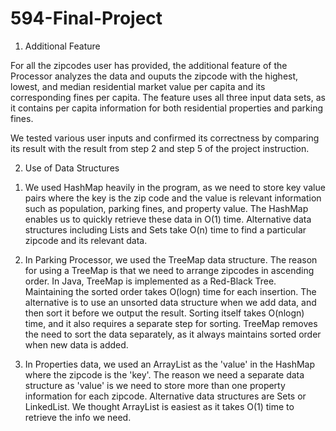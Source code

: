 # 594-Final-Project

1. Additional Feature

For all the zipcodes user has provided, the additional feature of the Processor analyzes the data and ouputs the zipcode with the highest, lowest, and median residential market value per capita and its corresponding fines per capita. The feature uses all three input data sets, as it contains per capita information for both residential properties and parking fines. 

We tested various user inputs and confirmed its correctness by comparing its result with the result from step 2 and step 5 of the project instruction. 

2. Use of Data Structures

1) We used HashMap heavily in the program, as we need to store key value pairs where the key is the zip code and the value is relevant information such as population, parking fines, and property value. The HashMap enables us to quickly retrieve these data in O(1) time. Alternative data structures including Lists and Sets take O(n) time to find a particular zipcode and its relevant data. 

2) In Parking Processor, we used the TreeMap data structure. The reason for using a TreeMap is that we need to arrange zipcodes in ascending order. In Java, TreeMap is implemented as a Red-Black Tree. Maintaining the sorted order takes O(logn) time for each insertion. The alternative is to use an unsorted data structure when we add data, and then sort it before we output the result. Sorting itself takes O(nlogn) time, and it also requires a separate step for sorting. TreeMap removes the need to sort the data separately, as it always maintains sorted order when new data is added.  

3) In Properties data, we used an ArrayList as the 'value' in the HashMap where the zipcode is the 'key'. The reason we need a separate data structure as 'value' is we need to store more than one property information for each zipcode. Alternative data structures are Sets or LinkedList. We thought ArrayList is easiest as it takes O(1) time to retrieve the info we need. 
